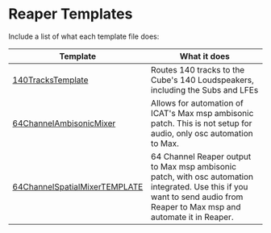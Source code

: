 # Reaper Templates

Include a list of what each template file does:

Template | What it does
-------- | ------------
[140TracksTemplate](https://github.com/brandflake11/ICAT-Documentation/blob/main/Reaper-Templates/140TracksTemplate.RPP) | Routes 140 tracks to the Cube's 140 Loudspeakers, including the Subs and LFEs
[64ChannelAmbisonicMixer](https://github.com/brandflake11/ICAT-Documentation/blob/main/Reaper-Templates/64ChannelAmbisonicMixer.RPP) | Allows for automation of ICAT's Max msp ambisonic patch. This is not setup for audio, only osc automation to Max. 
[64ChannelSpatialMixerTEMPLATE](https://github.com/brandflake11/ICAT-Documentation/blob/main/Reaper-Templates/64ChannelSpatialMixerTEMPLATE.RPP) | 64 Channel Reaper output to Max msp ambisonic patch, with osc automation integrated. Use this if you want to send audio from Reaper to Max msp and automate it in Reaper.

